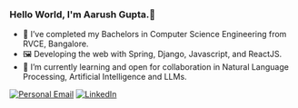 ### Hello World, I'm Aarush Gupta.👋

- 🔭 I’ve completed my Bachelors in Computer Science Engineering from RVCE, Bangalore.
- 🖼  Developing the web with Spring, Django, Javascript, and ReactJS.
- 🌱 I’m currently learning and open for collaboration in Natural Language Processing, Artificial Intelligence and LLMs.

 <a href="mailto:aarushgupta212@gmail.com"><img alt="Personal Email" src="https://img.shields.io/badge/Email-aarushgupta212@gmail.com-blue?style=flat-square&logo=gmail"></a>  <a href="https://www.linkedin.com/in/aarushgupta212/"><img alt="LinkedIn" src="https://img.shields.io/badge/LinkedIn-Aarush%20Gupta-blue?style=flat-square&logo=linkedin/"></a><br>



